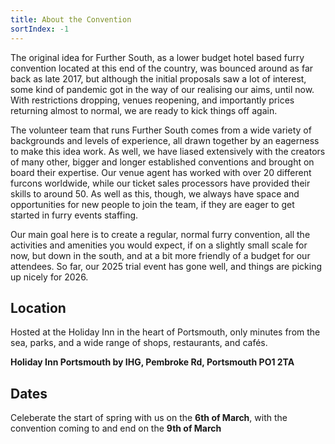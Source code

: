 ```yaml
---
title: About the Convention
sortIndex: -1
---
```


The original idea for Further South, as a lower budget hotel based furry convention located at this end of the country, was bounced around as far back as late 2017, but although the initial proposals saw a lot of interest, some kind of pandemic got in the way of our realising our aims, until now. With restrictions dropping, venues reopening, and importantly prices returning almost to normal, we are ready to kick things off again.

The volunteer team that runs Further South comes from a wide variety of backgrounds and levels of experience, all drawn together by an eagerness to make this idea work. As well, we have liased extensively with the creators of many other, bigger and longer established conventions and brought on board their expertise. Our venue agent has worked with over 20 different furcons worldwide, while our ticket sales processors have provided their skills to around 50. As well as this, though, we always have space and opportunities for new people to join the team, if they are eager to get started in furry events staffing.

Our main goal here is to create a regular, normal furry convention, all the activities and amenities you would expect, if on a slightly small scale for now, but down in the south, and at a bit more friendly of a budget for our attendees. So far, our 2025 trial event has gone well, and things are picking up nicely for 2026.

## Location

Hosted at the Holiday Inn in the heart of Portsmouth, only minutes from the sea, parks, and a wide range of shops, restaurants, and cafés.

**Holiday Inn Portsmouth by IHG, Pembroke Rd, Portsmouth PO1 2TA**

## Dates

Celeberate the start of spring with us on the **6th of March**, with the convention coming to and end on the **9th of March**
